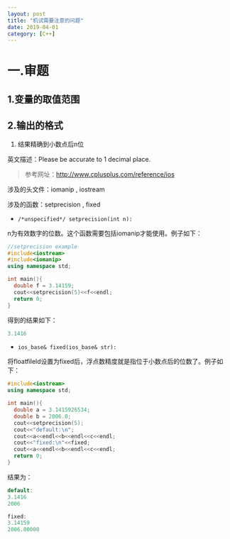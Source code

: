 ```yaml
---
layout: post
title: "机试需要注意的问题"
date: 2019-04-01
category: [C++]
---
```


# 一.审题

## 1.变量的取值范围

## 2.输出的格式

1. 结果精确到小数点后n位

英文描述：Please be accurate to 1 decimal place.

> 参考网址：http://www.cplusplus.com/reference/ios

涉及的头文件：iomanip , iostream

涉及的函数：setprecision , fixed

* ```/*unspecified*/ setprecision(int n):```

n为有效数字的位数。这个函数需要包括iomanip才能使用。例子如下：

  ```C++
  //setprecision example
  #include<iostream>
  #include<iomanip>
  using namespace std;
  
  int main(){
    double f = 3.14159;
    cout<<setprecision(5)<<f<<endl;
    return 0;
  }
  ```

  得到的结果如下：

  ```C++
  3.1416
  ```

  

* ```ios_base& fixed(ios_base& str):```

将floatfileld设置为fixed后，浮点数精度就是指位于小数点后的位数了。例子如下：

```C++
#include<iostream>
using namespace std;

int main(){
  double a = 3.1415926534;
  double b = 2006.0;
  cout<<setprecision(5);
  cout<<"default:\n";
  cout<<a<<endl<<b<<endl<<c<<endl;
  cout<<"fixed:\n"<<fixed;
  cout<<a<<endl<<b<<endl<<c<<endl;
  return 0;
}
```

结果为：

```C++
default:
3.1416
2006

fixed:
3.14159
2006.00000
```



